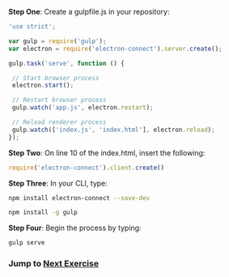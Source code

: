 **Step One**: Create a gulpfile.js in your repository:
```js
'use strict';

var gulp = require('gulp');
var electron = require('electron-connect').server.create();

gulp.task('serve', function () {

 // Start browser process
 electron.start();

 // Restart browser process
 gulp.watch('app.js', electron.restart);

 // Reload renderer process
 gulp.watch(['index.js', 'index.html'], electron.reload);
});
```
**Step Two**: On line 10 of the index.html, insert the following:
```js
require('electron-connect').client.create()
```

**Step Three**: In your CLI, type:
```sh
npm install electron-connect --save-dev
```
```sh
npm install -g gulp
```

**Step Four**: Begin the process by typing:
```sh
gulp serve
```

### Jump to [Next Exercise](8-CYOA.md)
